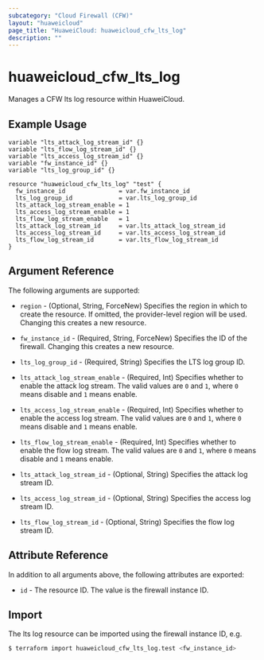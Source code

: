 ```yaml
---
subcategory: "Cloud Firewall (CFW)"
layout: "huaweicloud"
page_title: "HuaweiCloud: huaweicloud_cfw_lts_log"
description: ""
---
```


# huaweicloud_cfw_lts_log

Manages a CFW lts log resource within HuaweiCloud.

## Example Usage

```hcl
variable "lts_attack_log_stream_id" {}
variable "lts_flow_log_stream_id" {}
variable "lts_access_log_stream_id" {}
variable "fw_instance_id" {}
variable "lts_log_group_id" {}

resource "huaweicloud_cfw_lts_log" "test" {
  fw_instance_id               = var.fw_instance_id
  lts_log_group_id             = var.lts_log_group_id
  lts_attack_log_stream_enable = 1
  lts_access_log_stream_enable = 1
  lts_flow_log_stream_enable   = 1
  lts_attack_log_stream_id     = var.lts_attack_log_stream_id
  lts_access_log_stream_id     = var.lts_access_log_stream_id
  lts_flow_log_stream_id       = var.lts_flow_log_stream_id
}
```

## Argument Reference

The following arguments are supported:

* `region` - (Optional, String, ForceNew) Specifies the region in which to create the resource.
  If omitted, the provider-level region will be used.
  Changing this creates a new resource.

* `fw_instance_id` - (Required, String, ForceNew) Specifies the ID of the firewall.
  Changing this creates a new resource.

* `lts_log_group_id` - (Required, String) Specifies the LTS log group ID.

* `lts_attack_log_stream_enable` - (Required, Int) Specifies whether to enable the attack log stream.
  The valid values are `0` and `1`, where `0` means disable and `1` means enable.

* `lts_access_log_stream_enable` - (Required, Int) Specifies whether to enable the access log stream.
  The valid values are `0` and `1`, where `0` means disable and `1` means enable.

* `lts_flow_log_stream_enable` - (Required, Int) Specifies whether to enable the flow log stream.
  The valid values are `0` and `1`, where `0` means disable and `1` means enable.

* `lts_attack_log_stream_id` - (Optional, String) Specifies the attack log stream ID.

* `lts_access_log_stream_id` - (Optional, String) Specifies the access log stream ID.

* `lts_flow_log_stream_id` - (Optional, String) Specifies the flow log stream ID.

## Attribute Reference

In addition to all arguments above, the following attributes are exported:

* `id` - The resource ID. The value is the firewall instance ID.

## Import

The lts log resource can be imported using the firewall instance ID, e.g.

```bash
$ terraform import huaweicloud_cfw_lts_log.test <fw_instance_id>
```
